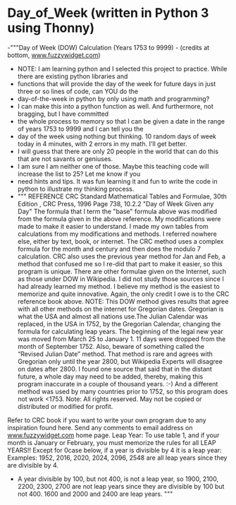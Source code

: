 # Day_of_Week  (written in Python 3 using Thonny)
-"""Day of Week (DOW) Calculation (Years 1753 to 9999) - (credits at bottom, www.fuzzywidget.com)
- NOTE:  I am learning python and I selected this project to practice.  While there are existing python libraries and 
- functions that will provide the day of the week for future days in just three or so lines of code, can YOU do the 
- day-of-the-week in python by only using math and programming?  
- I can make this into a python function as well.   And furthermore, not bragging, but I have committed
- the whole process to memory so that I can be given a date in the range of years 1753 to 9999 and I can tell you the
- day of the week using nothing but thinking.  10 random days of week today in 4 minutes, with 2 errors in my math.  I'll get better.
- I will guess that there are only 20 people in the world that can do this that are not savants or geniuses.  
- I am sure I am neither one of those.  Maybe this teaching code will increase the list to 25?  Let me know if you
- need hints and tips.  It was fun learning it and fun to write the code in python to illustrate my thinking process.
- """ REFERENCE
CRC Standard Mathematical Tables and Formulae, 30th Edition , CRC Press, 1996
Page 738, 10.2.2 "Day of Week Given any Day"
The formula that I term the "base" formula above was modified from the formula given in the above reference.
My modifications were made to make it easier to understand. I made my own tables from calculations from my
modifications and methods. I referred nowhere else, either by text, book, or internet. The CRC method uses a
complex formula for the month and century and then does the modulo 7 calculation. CRC also uses the previous year
method for Jan and Feb, a method that confused me so I re-did that part to make it easier, so this program is unique.
There are other formulae given on the Internet, such as those under DOW in Wikipedia. I did not study those sources since I
had already learned my method. I believe my method is the easiest to memorize and quite innovative. Again, the
only credit I owe is to the CRC reference book above.
NOTE: This DOW method gives results that agree with all other methods on the internet for
Gregorian dates. Gregorian is what the USA and almost all nations use.The Julian Calendar was replaced, in the USA in 1752,
by the Gregorian Calendar, changing the formula for calculating leap years. The beginning of the legal new year
was moved from March 25 to January 1.  11 days were dropped from the month of September 1752.
Also, beware of something called the “Revised Julian Date” method. That method is rare and agrees with Gregorian only until the
year 2800, but Wikipedia Experts will disagree on dates after 2800.  I found one source that said that in the distant
future, a whole day may need to be added, thereby, making this program inaccurate in a couple of thousand years. :-)
And a different method was used by many countries prior to 1752, so this program does not work <1753.
Note: All rights reserved. May not be copied or distributed or modified for profit.

Refer to CRC book if you want to write your own program due to any inspiration found here.
Send any comments to email address on www.fuzzywidget.com home page.
Leap Year:
To use table 1, and if your month is January or February, you must memorize
the rules for all LEAP YEARS!!
Except for 0case below, if a year is divisible by 4 it is a leap year:
Examples: 1952, 2016, 2020, 2024, 2096, 2548 are all leap years since they
are divisible by 4.
- A year divisible by 100, but not 400, is not a leap year, so
1900, 2100, 2200, 2300, 2700 are not leap years since they are
divisible by 100 but not 400. 1600 and 2000 and 2400 are leap years.
"""
